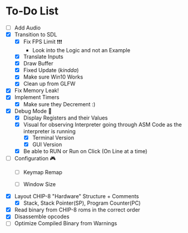 # To-Do List

- [ ] Add Audio
- [x] Transition to SDL
  - [x] Fix FPS Limit ❗❗❗
    - Look into the Logic and not an Example
  - [x] Translate Inputs
  - [x] Draw Buffer
  - [x] Fixed Update (*kindda*)
  - [x] Make sure Win10 Works
  - [x] Clean up from GLFW
- [x] Fix Memory Leak!
- [x] Implement Timers
  - [x] Make sure they Decrement :)
- [x] Debug Mode 👾
  - [x] Display Registers and their Values
  - [x] Visual for observing Interpreter going through ASM Code as the interpreter is running
    - [x] Terminal Version
    - [x] GUI Version
  - [x] Be able to RUN or Run on Click (On Line at a time)
- [ ] Configuration 🎮
  - [ ] Keymap Remap
  - [ ] Window Size


- [x] Layout CHIP-8 "Hardware" Structure + Comments
  - [x] Stack, Stack Pointer(SP), Program Counter(PC) 
- [x] Read binary from CHIP-8 roms in the correct order
- [x] Disassemble opcodes
- [ ] Optimize Compiled Binary from Warnings

